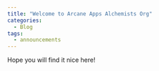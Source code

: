 ```yaml
---
title: "Welcome to Arcane Apps Alchemists Org"
categories:
  - Blog
tags:
  - announcements
---
```


Hope you will find it nice here!
